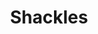 ---
pid: LLG92
title: Shackles
location_transcription: where it will be seen
zipcode: '19144'
outside_phl: 
neighborhood: Germantown
age: '15'
age_range: 13-19
instagram: 
image_file_name: LLG_92.jpg
proposal_transcription: 
topic: African Americans,Environment,History,Violence
topic_summary: 0, 0, 0, 0
type: Tree,Sculpture Statue
keywords_other: shackles, slavery, lynching
credit: Faruq Adger
image_labels: 
twitter: 
facebook: 
permalink: "/monuments/llg92/"
layout: item-page
---